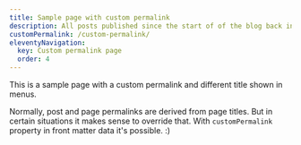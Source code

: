 ```yaml
---
title: Sample page with custom permalink
description: All posts published since the start of of the blog back in 2020.
customPermalink: /custom-permalink/
eleventyNavigation:
  key: Custom permalink page
  order: 4
---
```


This is a sample page with a custom permalink and different title shown in menus.

Normally, post and page permalinks are derived from page titles. But in certain situations it makes sense to override that. With `customPermalink` property in front matter data it's possible. :)
